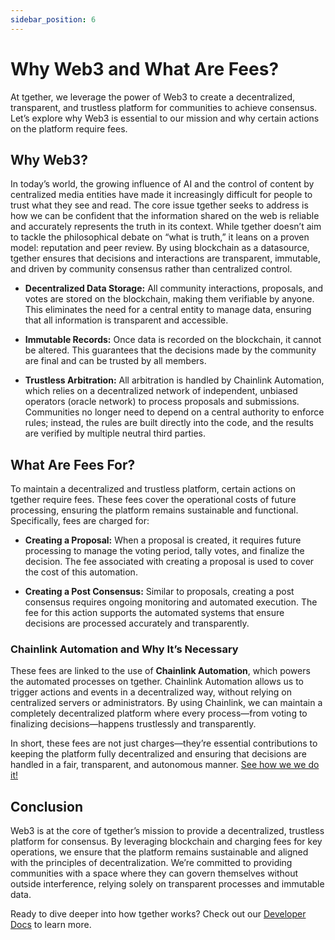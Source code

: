 ```yaml
---
sidebar_position: 6
---
```

# Why Web3 and What Are Fees?

At tgether, we leverage the power of Web3 to create a decentralized, transparent, and trustless platform for communities to achieve consensus. Let’s explore why Web3 is essential to our mission and why certain actions on the platform require fees.

## Why Web3?

In today’s world, the growing influence of AI and the control of content by centralized media entities have made it increasingly difficult for people to trust what they see and read. The core issue tgether seeks to address is how we can be confident that the information shared on the web is reliable and accurately represents the truth in its context. While tgether doesn’t aim to tackle the philosophical debate on “what is truth,” it leans on a proven model: reputation and peer review. By using blockchain as a datasource, tgether ensures that decisions and interactions are transparent, immutable, and driven by community consensus rather than centralized control.

- **Decentralized Data Storage:** All community interactions, proposals, and votes are stored on the blockchain, making them verifiable by anyone. This eliminates the need for a central entity to manage data, ensuring that all information is transparent and accessible.

- **Immutable Records:** Once data is recorded on the blockchain, it cannot be altered. This guarantees that the decisions made by the community are final and can be trusted by all members.

- **Trustless Arbitration:** All arbitration is handled by Chainlink Automation, which relies on a decentralized network of independent, unbiased operators (oracle network) to process proposals and submissions. Communities no longer need to depend on a central authority to enforce rules; instead, the rules are built directly into the code, and the results are verified by multiple neutral third parties.

## What Are Fees For?

To maintain a decentralized and trustless platform, certain actions on tgether require fees. These fees cover the operational costs of future processing, ensuring the platform remains sustainable and functional. Specifically, fees are charged for:

- **Creating a Proposal:** When a proposal is created, it requires future processing to manage the voting period, tally votes, and finalize the decision. The fee associated with creating a proposal is used to cover the cost of this automation.

- **Creating a Post Consensus:** Similar to proposals, creating a post consensus requires ongoing monitoring and automated execution. The fee for this action supports the automated systems that ensure decisions are processed accurately and transparently.

### Chainlink Automation and Why It’s Necessary

These fees are linked to the use of **Chainlink Automation**, which powers the automated processes on tgether. Chainlink Automation allows us to trigger actions and events in a decentralized way, without relying on centralized servers or administrators. By using Chainlink, we can maintain a completely decentralized platform where every process—from voting to finalizing decisions—happens trustlessly and transparently.

In short, these fees are not just charges—they’re essential contributions to keeping the platform fully decentralized and ensuring that decisions are handled in a fair, transparent, and autonomous manner.
[See how we we do it!](/docs/Developer-Docs/chainlink-automation)

## Conclusion

Web3 is at the core of tgether’s mission to provide a decentralized, trustless platform for consensus. By leveraging blockchain and charging fees for key operations, we ensure that the platform remains sustainable and aligned with the principles of decentralization. We’re committed to providing communities with a space where they can govern themselves without outside interference, relying solely on transparent processes and immutable data.

Ready to dive deeper into how tgether works? Check out our [Developer Docs](../developer-docs/getting-started.md) to learn more.
